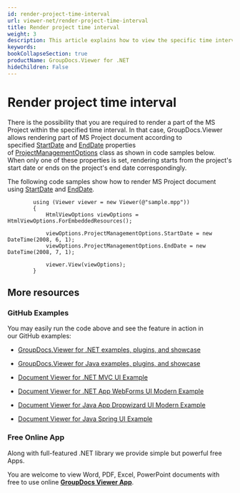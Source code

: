 ```yaml
---
id: render-project-time-interval
url: viewer-net/render-project-time-interval
title: Render project time interval
weight: 3
description: This article explains how to view the specific time interval of MS Project Document with GroupDocs.Viewer within your .NET applications.
keywords: 
bookCollapseSection: true
productName: GroupDocs.Viewer for .NET
hideChildren: False
---
```


# Render project time interval

There is the possibility that you are required to render a part of the MS Project within the specified time interval. In that case, GroupDocs.Viewer allows rendering part of MS Project document according to specified [StartDate](https://apireference.groupdocs.com/net/viewer/groupdocs.viewer.options/projectmanagementoptions/properties/startdate) and [EndDate](https://apireference.groupdocs.com/net/viewer/groupdocs.viewer.options/projectmanagementoptions/properties/enddate) properties of [ProjectManagementOptions](https://apireference.groupdocs.com/net/viewer/groupdocs.viewer.options/projectmanagementoptions) class as shown in code samples below. When only one of these properties is set, rendering starts from the project's start date or ends on the project's end date correspondingly.

The following code samples show how to render MS Project document using [StartDate](https://apireference.groupdocs.com/net/viewer/groupdocs.viewer.options/projectmanagementoptions/properties/startdate) and [EndDate](https://apireference.groupdocs.com/net/viewer/groupdocs.viewer.options/projectmanagementoptions/properties/enddate)*.*

            using (Viewer viewer = new Viewer(@"sample.mpp"))
            {
                HtmlViewOptions viewOptions = HtmlViewOptions.ForEmbeddedResources();

                viewOptions.ProjectManagementOptions.StartDate = new DateTime(2008, 6, 1);
                viewOptions.ProjectManagementOptions.EndDate = new DateTime(2008, 7, 1);

                viewer.View(viewOptions);
            }

## More resources

### GitHub Examples

You may easily run the code above and see the feature in action in our GitHub examples:

*   [GroupDocs.Viewer for .NET examples, plugins, and showcase](https://github.com/groupdocs-viewer/GroupDocs.Viewer-for-.NET)
    
*   [GroupDocs.Viewer for Java examples, plugins, and showcase](https://github.com/groupdocs-viewer/GroupDocs.Viewer-for-Java)
    
*   [Document Viewer for .NET MVC UI Example](https://github.com/groupdocs-viewer/GroupDocs.Viewer-for-.NET-MVC) 
    
*   [Document Viewer for .NET App WebForms UI Modern Example](https://github.com/groupdocs-viewer/GroupDocs.Viewer-for-.NET-WebForms)
    
*   [Document Viewer for Java App Dropwizard UI Modern Example](https://github.com/groupdocs-viewer/GroupDocs.Viewer-for-Java-Dropwizard)
    
*   [Document Viewer for Java Spring UI Example](https://github.com/groupdocs-viewer/GroupDocs.Viewer-for-Java-Spring)
    

### Free Online App

Along with full-featured .NET library we provide simple but powerful free Apps.

You are welcome to view Word, PDF, Excel, PowerPoint documents with free to use online **[GroupDocs Viewer App](https://products.groupdocs.app/viewer)**.

